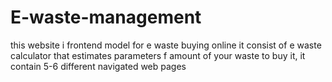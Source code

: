 # E-waste-management
this website i frontend model for e waste buying online it consist of e waste calculator that estimates parameters f amount of your waste to buy it, it contain 5-6 different navigated web pages 
